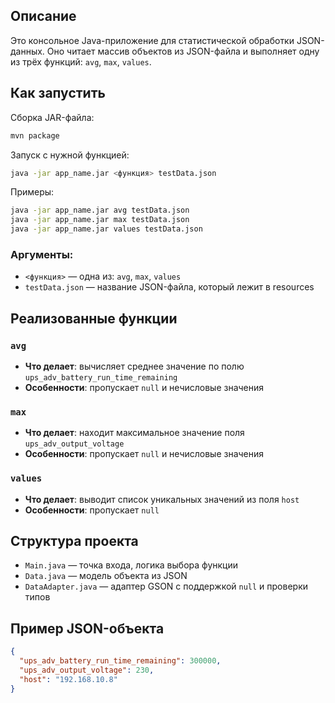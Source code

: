 ## Описание

Это консольное Java-приложение для статистической обработки JSON-данных. Оно читает массив объектов из JSON-файла и выполняет одну из трёх функций: `avg`, `max`, `values`.

## Как запустить

Сборка JAR-файла:

```bash
mvn package
````

Запуск с нужной функцией:

```bash
java -jar app_name.jar <функция> testData.json
```

Примеры:

```bash
java -jar app_name.jar avg testData.json
java -jar app_name.jar max testData.json
java -jar app_name.jar values testData.json
```

### Аргументы:

* `<функция>` — одна из: `avg`, `max`, `values`
* `testData.json` — название JSON-файла, который лежит в resources

## Реализованные функции

### `avg`

* **Что делает**: вычисляет среднее значение по полю `ups_adv_battery_run_time_remaining`
* **Особенности**: пропускает `null` и нечисловые значения

### `max`

* **Что делает**: находит максимальное значение поля `ups_adv_output_voltage`
* **Особенности**: пропускает `null` и нечисловые значения

### `values`

* **Что делает**: выводит список уникальных значений из поля `host`
* **Особенности**: пропускает `null`

## Структура проекта

* `Main.java` — точка входа, логика выбора функции
* `Data.java` — модель объекта из JSON
* `DataAdapter.java` — адаптер GSON с поддержкой `null` и проверки типов

## Пример JSON-объекта

```json
{
  "ups_adv_battery_run_time_remaining": 300000,
  "ups_adv_output_voltage": 230,
  "host": "192.168.10.8"
}
```
